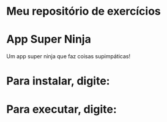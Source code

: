 # Meu repositório de exercícios

# App Super Ninja

Um app super ninja que faz coisas supimpáticas!

# Para instalar, digite:

# Para executar, digite: